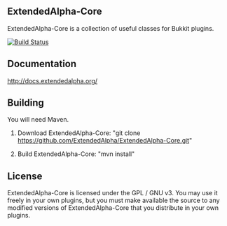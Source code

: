 ## ExtendedAlpha-Core

ExtendedAlpha-Core is a collection of useful classes for Bukkit plugins.

[![Build Status](https://travis-ci.org/ExtendedAlpha/ExtendedAlpha-Core.svg)](https://travis-ci.org/ExtendedAlpha/ExtendedAlpha-Core)

## Documentation
http://docs.extendedalpha.org/

## Building

You will need Maven.

1) Download ExtendedAlpha-Core: "git clone https://github.com/ExtendedAlpha/ExtendedAlpha-Core.git"

2) Build ExtendedAlpha-Core: "mvn install"

## License

ExtendedAlpha-Core is licensed under the GPL / GNU v3.  You may use it freely in your own plugins, but you must make available the source to any modified
versions of ExtendedAlpha-Core that you distribute in your own plugins.

